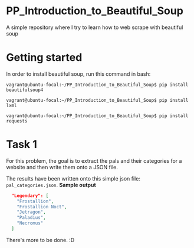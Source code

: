 # PP_Introduction_to_Beautiful_Soup
A simple repository where I try to learn how to web scrape with beautiful soup

# Getting started
In order to install beautiful soup, run this command in bash:
```Shell
vagrant@ubuntu-focal:~/PP_Introduction_to_Beautiful_Soup$ pip install beautifulsoup4
```
```Shell
vagrant@ubuntu-focal:~/PP_Introduction_to_Beautiful_Soup$ pip install lxml
```
```Shell
vagrant@ubuntu-focal:~/PP_Introduction_to_Beautiful_Soup$ pip install requests
```

# Task 1
For this problem, the goal is to extract the pals and their categories for a website and then
write them onto a JSON file.

The results have been written onto this simple json file: `pal_categories.json`.
**Sample output**
```JSON
  "Legendary": [
    "Frostallion",
    "Frostallion Noct",
    "Jetragon",
    "Paladius",
    "Necromus"
  ]
```
There's more to be done. :D
